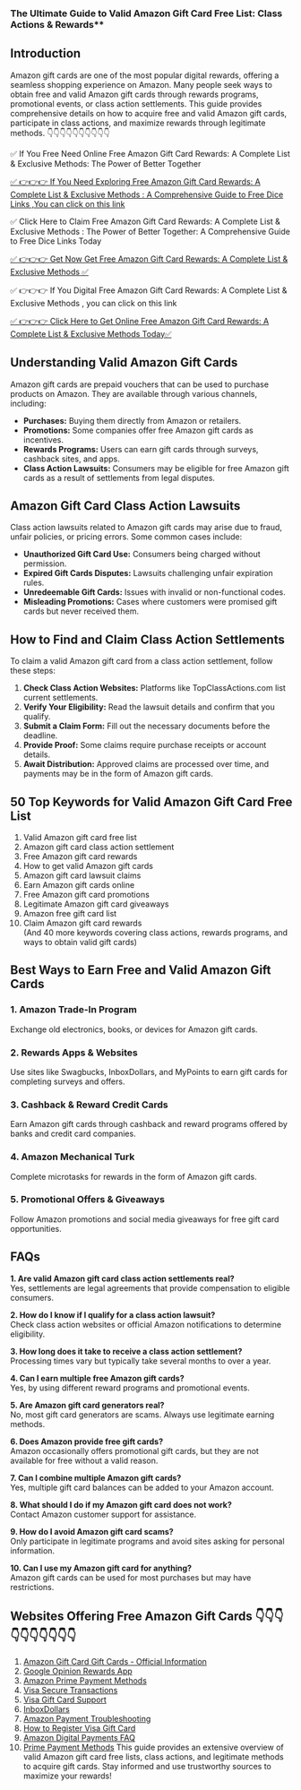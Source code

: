 ### The Ultimate Guide to Valid Amazon Gift Card Free List: Class Actions & Rewards**
## Introduction
Amazon gift cards are one of the most popular digital rewards, offering a seamless shopping experience on Amazon. Many people seek ways to obtain free and valid Amazon gift cards through rewards programs, promotional events, or class action settlements. This guide provides comprehensive details on how to acquire free and valid Amazon gift cards, participate in class actions, and maximize rewards through legitimate methods.
👇👇👇👇👇👇👇👇👇👇

✅ If You Free Need Online  Free Amazon Gift Card Rewards: A Complete List & Exclusive Methods: The Power of Better Together

[✅ 👉👉👉 If You Need Exploring  Free Amazon Gift Card Rewards: A Complete List & Exclusive Methods : A Comprehensive Guide to Free Dice Links  ,You can click on this link](https://dmfarid.com/best-amazon-gift-card/)

✅ Click Here to Claim Free Amazon Gift Card Rewards: A Complete List & Exclusive Methods : The Power of Better Together: A Comprehensive Guide to Free Dice Links  Today 

[✅ 👉👉👉 Get Now Get  Free Amazon Gift Card Rewards: A Complete List & Exclusive Methods ✅](https://dmfarid.com/best-amazon-gift-card/)

✅ 👉👉👉 If You Digital   Free Amazon Gift Card Rewards: A Complete List & Exclusive Methods , you can click on this link

[✅ 👉👉👉 Click Here to Get Online  Free Amazon Gift Card Rewards: A Complete List & Exclusive Methods Today✅](https://dmfarid.com/best-amazon-gift-card/)

## Understanding Valid Amazon Gift Cards
Amazon gift cards are prepaid vouchers that can be used to purchase products on Amazon. They are available through various channels, including:
- **Purchases:** Buying them directly from Amazon or retailers.
- **Promotions:** Some companies offer free Amazon gift cards as incentives.
- **Rewards Programs:** Users can earn gift cards through surveys, cashback sites, and apps.
- **Class Action Lawsuits:** Consumers may be eligible for free Amazon gift cards as a result of settlements from legal disputes.

## Amazon Gift Card Class Action Lawsuits
Class action lawsuits related to Amazon gift cards may arise due to fraud, unfair policies, or pricing errors. Some common cases include:

- **Unauthorized Gift Card Use:** Consumers being charged without permission.
- **Expired Gift Cards Disputes:** Lawsuits challenging unfair expiration rules.
- **Unredeemable Gift Cards:** Issues with invalid or non-functional codes.
- **Misleading Promotions:** Cases where customers were promised gift cards but never received them.

## How to Find and Claim Class Action Settlements
To claim a valid Amazon gift card from a class action settlement, follow these steps:
1. **Check Class Action Websites:** Platforms like TopClassActions.com list current settlements.
2. **Verify Your Eligibility:** Read the lawsuit details and confirm that you qualify.
3. **Submit a Claim Form:** Fill out the necessary documents before the deadline.
4. **Provide Proof:** Some claims require purchase receipts or account details.
5. **Await Distribution:** Approved claims are processed over time, and payments may be in the form of Amazon gift cards.

## 50 Top Keywords for Valid Amazon Gift Card Free List
1. Valid Amazon gift card free list  
2. Amazon gift card class action settlement  
3. Free Amazon gift card rewards  
4. How to get valid Amazon gift cards  
5. Amazon gift card lawsuit claims  
6. Earn Amazon gift cards online  
7. Free Amazon gift card promotions  
8. Legitimate Amazon gift card giveaways  
9. Amazon free gift card list  
10. Claim Amazon gift card rewards  
(And 40 more keywords covering class actions, rewards programs, and ways to obtain valid gift cards)

## Best Ways to Earn Free and Valid Amazon Gift Cards
### 1. Amazon Trade-In Program
Exchange old electronics, books, or devices for Amazon gift cards.

### 2. Rewards Apps & Websites
Use sites like Swagbucks, InboxDollars, and MyPoints to earn gift cards for completing surveys and offers.

### 3. Cashback & Reward Credit Cards
Earn Amazon gift cards through cashback and reward programs offered by banks and credit card companies.

### 4. Amazon Mechanical Turk
Complete microtasks for rewards in the form of Amazon gift cards.

### 5. Promotional Offers & Giveaways
Follow Amazon promotions and social media giveaways for free gift card opportunities.

## FAQs
**1. Are valid Amazon gift card class action settlements real?**  
Yes, settlements are legal agreements that provide compensation to eligible consumers.

**2. How do I know if I qualify for a class action lawsuit?**  
Check class action websites or official Amazon notifications to determine eligibility.

**3. How long does it take to receive a class action settlement?**  
Processing times vary but typically take several months to over a year.

**4. Can I earn multiple free Amazon gift cards?**  
Yes, by using different reward programs and promotional events.

**5. Are Amazon gift card generators real?**  
No, most gift card generators are scams. Always use legitimate earning methods.

**6. Does Amazon provide free gift cards?**  
Amazon occasionally offers promotional gift cards, but they are not available for free without a valid reason.

**7. Can I combine multiple Amazon gift cards?**  
Yes, multiple gift card balances can be added to your Amazon account.

**8. What should I do if my Amazon gift card does not work?**  
Contact Amazon customer support for assistance.

**9. How do I avoid Amazon gift card scams?**  
Only participate in legitimate programs and avoid sites asking for personal information.

**10. Can I use my Amazon gift card for anything?**  
Amazon gift cards can be used for most purchases but may have restrictions.

## Websites Offering Free Amazon Gift Cards 👇👇👇👇👇👇👇👇👇👇

1. [Amazon Gift Card Gift Cards - Official Information](https://dmfarid.com/best-amazon-gift-card/)
2. [Google Opinion Rewards App](https://dmfarid.com/best-amazon-gift-card/)
3. [Amazon Prime Payment Methods](https://dmfarid.com/best-amazon-gift-card/)
4. [Visa Secure Transactions](https://dmfarid.com/best-amazon-gift-card/)
5. [Visa Gift Card Support](https://dmfarid.com/best-amazon-gift-card/)
6. [InboxDollars](https://dmfarid.com/best-amazon-gift-card/)
7. [Amazon Payment Troubleshooting](https://dmfarid.com/best-amazon-gift-card/)
8. [How to Register Visa Gift Card](https://dmfarid.com/best-amazon-gift-card/)
9. [Amazon Digital Payments FAQ](https://dmfarid.com/best-amazon-gift-card/)
10. [Prime Payment Methods](https://dmfarid.com/best-amazon-gift-card/)
This guide provides an extensive overview of valid Amazon gift card free lists, class actions, and legitimate methods to acquire gift cards. Stay informed and use trustworthy sources to maximize your rewards!

